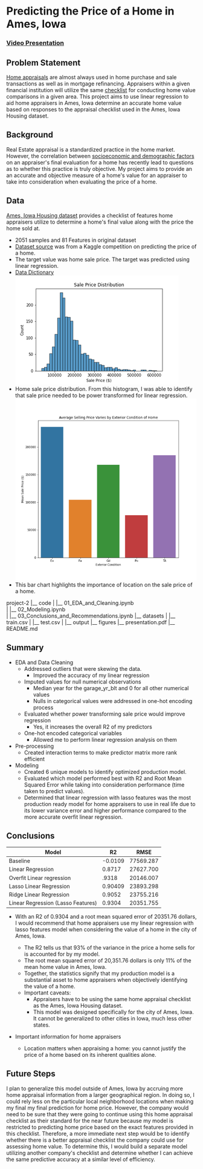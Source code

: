 # Predicting the Price of a Home in Ames, Iowa

### [Video Presentation](https://youtu.be/r0wYnZ40hLs)

##  Problem Statement

[Home appraisals](https://www.investopedia.com/articles/pf/12/home-appraisals.asp) are almost always used in home purchase and sale transactions as well as in mortgage refinancing. Appraisers within a given financial institution will utilize the same [checklist](https://www.americanfinancing.net/mortgage-basics/home-appraisal-checklist) for conducting home value comparisons in a given area. This project aims to use linear regression to aid home appraisers in Ames, Iowa determine an accurate home value based on responses to the appraisal checklist used in the Ames, Iowa Housing dataset. 

## Background

Real Estate appraisal is a standardized practice in the home market. However, the correlation between [socioeconomic and demographic factors](https://www.nytimes.com/2020/08/25/realestate/blacks-minorities-appraisals-discrimination.html) on an appraiser's final evaluation for a home has recently lead to questions as to whether this practice is truly objective. My project aims to provide an an accurate and objective measure of a home's value for an appraiser to take into consideration when evaluating the price of a home.  

## Data 
[Ames, Iowa Housing dataset](http://jse.amstat.org/v19n3/decock/DataDocumentation.txt) provides a checklist of features home appraisers utilize to determine a home's final value along with the price the home sold at.
* 2051 samples and 81 Features in original dataset
* [Dataset source](https://www.kaggle.com/c/house-prices-advanced-regression-techniques/data) was from a Kaggle competition on predicting the price of a home. 
* The target value was home sale price. The target was predicted using linear regression. 
* [Data Dictionary](http://jse.amstat.org/v19n3/decock/DataDocumentation.txt)
![Sale_price_dist](./figures/sal_price_dis.png)
* Home sale price distribution. From this histogram, I was able to identify that sale price needed to be power transformed for linear regression. 
![outlier_identification](./figures/neighborhood_average_price.png)
* This bar chart highlights the importance of location on the sale price of a home. 

project-2
|__ code
|   |__ 01_EDA_and_Cleaning.ipynb   
|   |__ 02_Modeling.ipynb   
|   |__ 03_Conclusions_and_Recommendations.ipynb
|__ datasets
|   |__ train.csv
|   |__ test.csv
|   |__ output
|__ figures
|__ presentation.pdf
|__ README.md

## Summary
* EDA and Data Cleaning
    * Addressed outliers that were skewing the data. 
        * Improved the accuracy of my linear regression
    * Imputed values for null numerical observations
        * Median year for the garage_yr_blt and 0 for all other numerical values
        * Nulls in categorical values were addressed in one-hot encoding process
    * Evaluated whether power transforming sale price would improve regression
        * Yes, it increases the overall R2 of my predictors 
    * One-hot encoded categorical variables
        * Allowed me to perform linear regression analysis on them
* Pre-processing
    * Created interaction terms to make predictor matrix more rank efficient 
* Modeling
    * Created 6 unique models to identify optimized production model. 
    * Evaluated which model performed best with R2 and Root Mean Squared Error while taking into consideration performance (time taken to predict values). 
    * Determined that linear regression with lasso features was the most production ready model for home appraisers to use in real life due to its lower variance error and higher performance compared to the more accurate overfit linear regression. 

## Conclusions
|Model|R2|RMSE|
|---|---|---|
|Baseline|-0.0109|77569.287|
|Linear Regression|0.8717|27627.700|
|Overfit Linear regression|.9318|20146.007|
|Lasso Linear Regression|0.90409|23893.298|
|Ridge Linear Regression|0.9052|23755.216|
|Linear Regression (Lasso Features)|0.9304|20351.755|

* With an R2 of 0.9304 and a root mean squared error of 20351.76 dollars, I would recommend that home appraisers use my linear regression with lasso features model when considering the value of a home in the city of Ames, Iowa. 
    * The R2 tells us that 93%  of the variance in the price a home sells for is accounted for by my model.  
    * The root mean squared error of 20,351.76 dollars is only 11% of the mean home value in Ames, Iowa. 
    * Together, the statistics signify that my production model is a substantial asset to home appraisers when objectively identifying the value of a home.
    * Important caveats: 
        * Appraisers have to be using the same home appraisal checklist as the Ames, Iowa Housing dataset. 
        * This model was designed specifically for the city of Ames, Iowa. It cannot be generalized to other cities in Iowa, much less other states.  
        
* Important information for home appraisers
    * Location matters when appraising a home: you cannot justify the price of a home based on its inherent qualities alone. 

## Future Steps

I plan to generalize this model outside of Ames, Iowa by accruing more home appraisal information from a larger geographical region. In doing so, I could rely less on the particular local neighborhood locations when making my final my final prediction for home price. However, the company would need to be sure that they were going to continue using this home appraisal checklist as their standard for the near future because my model is restricted to predicting home price based on the exact features provided in this checklist.
Therefore, a more immediate next step would be to identify whether there is a better appraisal checklist the company could use for assessing home value. To determine this, I would build a separate model utilizing another company's checklist and determine whether I can achieve the same predictive accuracy at a similar level of efficiency. 
